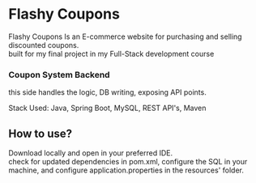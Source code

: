 # Flashy Coupons

Flashy Coupons Is an E-commerce website for purchasing and selling discounted coupons.\
built for my final project in my Full-Stack development course

### Coupon System Backend

this side handles the logic, DB writing, exposing API points. 

Stack Used: Java, Spring Boot, MySQL, REST API's, Maven


## How to use?
Download locally and open in your preferred IDE.\
check for updated dependencies in pom.xml,
configure the SQL in your machine, and configure application.properties in the resources' folder.


